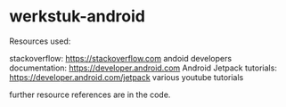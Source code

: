 # werkstuk-android

Resources used:

stackoverflow: https://stackoverflow.com
andoid developers documentation: https://developer.android.com
Android Jetpack tutorials: https://developer.android.com/jetpack
various youtube tutorials

further resource references are in the code.